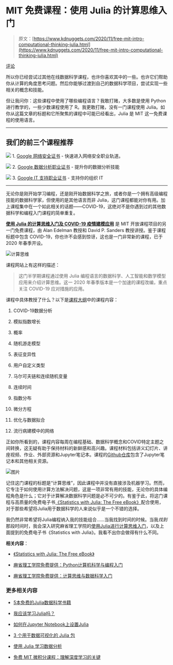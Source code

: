 # MIT 免费课程：使用 Julia 的计算思维入门

> 原文：[https://www.kdnuggets.com/2020/11/free-mit-intro-computational-thinking-julia.html](https://www.kdnuggets.com/2020/11/free-mit-intro-computational-thinking-julia.html)

[评论](#comments)

所以你已经尝试过其他在线数据科学课程，也许你喜欢其中的一些。也许它们帮助你从计算的角度思考问题。然后你能够过渡到自己的数据科学项目，尝试实现一些相关的概念和技能。

但让我问你：这些课程中使用了哪些编程语言？我敢打赌，大多数是使用 Python 进行教学的，一些少数课程使用了 R。我更敢打赌，没有一门课程使用 Julia。如你从这篇文章的标题和它所聚焦的课程中可能已经看出，Julia 是 MIT 这一免费课程的使用语言。

* * *

## 我们的前三个课程推荐

![](../Images/0244c01ba9267c002ef39d4907e0b8fb.png) 1\. [Google 网络安全证书](https://www.kdnuggets.com/google-cybersecurity) - 快速进入网络安全职业轨道。

![](../Images/e225c49c3c91745821c8c0368bf04711.png) 2\. [Google 数据分析职业证书](https://www.kdnuggets.com/google-data-analytics) - 提升你的数据分析技能

![](../Images/0244c01ba9267c002ef39d4907e0b8fb.png) 3\. [Google IT 支持职业证书](https://www.kdnuggets.com/google-itsupport) - 支持你的组织 IT

* * *

无论你是刚开始学习编程，还是刚开始数据科学之旅，或者你是一个拥有高级编程技能的数据科学家，但使用的是其他语言而非 Julia，这门课程都能对你有用。加上课程集中在一个如此相关的话题——COVID-19，这绝对不是你遇到过的其他数据科学和编程入门课程的简单重复。

**[使用 Julia 的计算思维入门及 COVID-19 疫情建模应用](https://ocw.mit.edu/courses/mathematics/18-s190-introduction-to-computational-thinking-with-julia-with-applications-to-modeling-the-covid-19-pandemic-spring-2020/)** 是 MIT 开放课程项目的另一门免费课程，由 Alan Edelman 教授和 David P. Sanders 教授讲授。鉴于课程标题中包含 COVID-19，你也许不会感到惊讶，这也是一门非常新的课程，已于 2020 年春季开设。

![计算思维](../Images/17e82e5b5045bbbac58a0a1abce80501.png)

课程网站上有这样的描述：

> 这门半学期课程通过使用 Julia 编程语言的数据科学、人工智能和数学模型应用来介绍计算思维。这一 2020 年春季版本是一个加速的课程改编，重点关注 COVID-19 应对措施的应用。

课程中具体教授了什么？以下是[课程大纲](https://ocw.mit.edu/courses/mathematics/18-s190-introduction-to-computational-thinking-with-julia-with-applications-to-modeling-the-covid-19-pandemic-spring-2020/syllabus/)中的课程内容：

1.  COVID-19数据分析

1.  模拟指数增长

1.  概率

1.  随机游走模型

1.  表征变异性

1.  用户自定义类型

1.  马尔可夫链和连续随机变量

1.  连续时间

1.  指数分布

1.  微分方程

1.  优化与数据拟合

1.  流行病建模中的网络

正如你所看到的，课程内容每周在编程基础、数据科学概念和COVID特定主题之间转换，这无疑有助于保持材料的新鲜感和高兴趣。课程材料包括讲义幻灯片、讲座视频、作业、外部资源和Jupyter笔记本。课程的[Github仓库](https://github.com/mitmath/6S083)包含了Jupyter笔记本和其他相关资源。

![图片](../Images/14f8a5c162def380c041d33ad920938b.png)

记住这门课程的标题是“计算思维”，因此课程中并没有直接涉及机器学习。然而，它专注于如何使用计算方法解决问题，这是一项非常有用的技能，无论你的具体编程角色是什么；它对于计算解决数据科学问题是必不可少的。有鉴于此，将这门课程与高质量的免费电子书[《Statistics with Julia: The Free eBook》](/2020/09/statistics-julia-free-ebook.html)配合使用，对于那些希望将Julia用于数据科学的人来说似乎是一个不错的选择。

我仍然非常希望将Julia编程纳入我的技能组合……当我找到时间的时候。当我*找到*那段时间时，我会深入研究麻省理工学院的[使用Julia进行计算思维入门](https://ocw.mit.edu/courses/mathematics/18-s190-introduction-to-computational-thinking-with-julia-with-applications-to-modeling-the-covid-19-pandemic-spring-2020/)，以及上面提到的免费电子书《Statistics with Julia》。我看不出你会做得有什么不同。

**相关内容**：

+   [《Statistics with Julia: The Free eBook》](/2020/09/statistics-julia-free-ebook.html)

+   [麻省理工学院免费提供：Python计算机科学与编程入门](/2020/09/free-mit-intro-computer-science-programming-python.html)

+   [麻省理工学院免费提供：计算思维与数据科学入门](/2020/10/free-mit-intro-computational-thinking-data-science-python.html)

### 更多相关内容

+   [5本免费的Julia数据科学书籍](https://www.kdnuggets.com/2023/06/5-free-julia-books-data-science.html)

+   [我应该学习Julia吗？](https://www.kdnuggets.com/2022/11/learn-julia.html)

+   [如何在Jupyter Notebook上设置Julia](https://www.kdnuggets.com/2022/11/setup-julia-jupyter-notebook.html)

+   [3 个用于数据可视化的 Julia 包](https://www.kdnuggets.com/2023/02/3-julia-packages-data-visualization.html)

+   [使用 Julia 学习数据分析](https://www.kdnuggets.com/learn-data-analysis-with-julia)

+   [免费 MIT 微积分课程：理解深度学习的关键](https://www.kdnuggets.com/2020/07/free-mit-courses-calculus-key-deep-learning.html)
